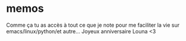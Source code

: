 # memos
Comme ça tu as accès à tout ce que je note pour me faciliter la vie
sur emacs/linux/python/et autre... 
Joyeux anniversaire Louna <3
